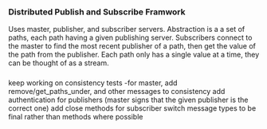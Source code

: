 ### Distributed Publish and Subscribe Framwork

Uses master, publisher, and subscriber servers. Abstraction is a a set of paths,
each path having a given publishing server. Subscribers connect to the master to
find the most recent publisher of a path, then get the value of the path from
the publisher. Each path only has a single value at a time, they can be thought
of as a stream.

###
keep working on consistency tests
-for master, add remove/get_paths_under, and other messages to consistency
add authentication for publishers (master signs that the given publisher is
the correct one)
add close methods for subscriber
switch message types to be final rather than methods where possible